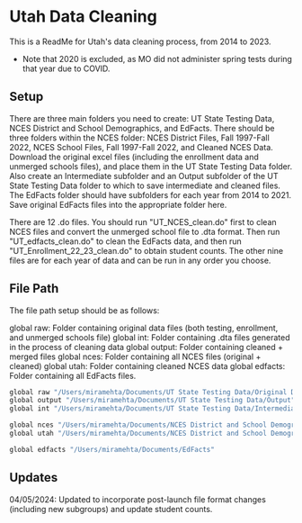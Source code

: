 
# Utah Data Cleaning

This is a ReadMe for Utah's data cleaning process, from 2014 to 2023.
* Note that 2020 is excluded, as MO did not administer spring tests during that year due to COVID.


## Setup

There are three main folders you need to create: UT State Testing Data, NCES District and School Demographics, and EdFacts.
There should be three folders within the NCES folder:
NCES District Files, Fall 1997-Fall 2022, NCES School Files, Fall 1997-Fall 2022, and Cleaned NCES Data.
Download the original excel files (including the enrollment data and unmerged schools files), and place them in the UT State Testing Data folder.
Also create an Intermediate subfolder and an Output subfolder of the UT State Testing Data folder to which to save intermediate and cleaned files.
The EdFacts folder should have subfolders for each year from 2014 to 2021.  Save original EdFacts files into the appropriate folder here.

There are 12 .do files.
You should run "UT_NCES_clean.do" first to clean NCES files and convert the unmerged school file to .dta format.
Then run "UT_edfacts_clean.do" to clean the EdFacts data, and then run "UT_Enrollment_22_23_clean.do" to obtain student counts.
The other nine files are for each year of data and can be run in any order you choose.

## File Path

The file path setup should be as follows: 

global raw: Folder containing original data files (both testing, enrollment, and unmerged schools file)
global int: Folder containing .dta files generated in the process of cleaning data
global output: Folder containing cleaned + merged files
global nces: Folder containing all NCES files (original + cleaned)
global utah: Folder containing cleaned NCES data
global edfacts: Folder containing all EdFacts files.

```bash
global raw "/Users/miramehta/Documents/UT State Testing Data/Original Data"
global output "/Users/miramehta/Documents/UT State Testing Data/Output"
global int "/Users/miramehta/Documents/UT State Testing Data/Intermediate"

global nces "/Users/miramehta/Documents/NCES District and School Demographics"
global utah "/Users/miramehta/Documents/NCES District and School Demographics/Cleaned NCES Data"

global edfacts "/Users/miramehta/Documents/EdFacts"
```
## Updates

04/05/2024: Updated to incorporate post-launch file format changes (including new subgroups) and update student counts.